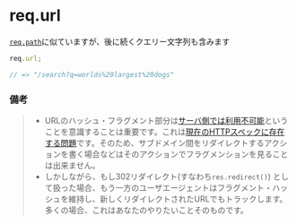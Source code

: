 # req.url

[`req.path`](http://sailsjs.org/documentation/reference/req/req.path.html)に似ていますが、後に続くクエリー文字列も含みます

```js
req.url;

// => "/search?q=worlds%20largest%20dogs"
```


### 備考
> + URLのハッシュ・フラグメント部分は[サーバ側では利用不可能](https://github.com/strongloop/express/issues/1083#issuecomment-5179035)ということを意識することは重要です。これは[現在のHTTPスペックに存在する問題](http://stackoverflow.com/a/2305927/486547)です。そのため、サブドメイン間をリダイレクトするアクションを書く場合などはそのアクションでフラグメンションを見ることは出来ません。
> + しかしながら、もし302リダイレクト(すなわち`res.redirect()`) として扱った場合、もう一方のユーザエージェントはフラグメント・ハッシュを維持し、新しくリダイレクトされたURLでもトラックします。多くの場合、これはあなたのやりたいことそのものです。 



<!--
これはすでに事実ではなさそうです:

Express/Connectのクエリ文字列パーサはNodeの通常の`req.url`ではクエリ文字列を取り除きますのでSails/Express/Koa/Connectでは`req.url`は`req.path`と同じです。使用例に関しては`req.path`を御覧ください。
-->


<docmeta name="uniqueID" value="requrl810500">
<docmeta name="displayName" value="req.url">
